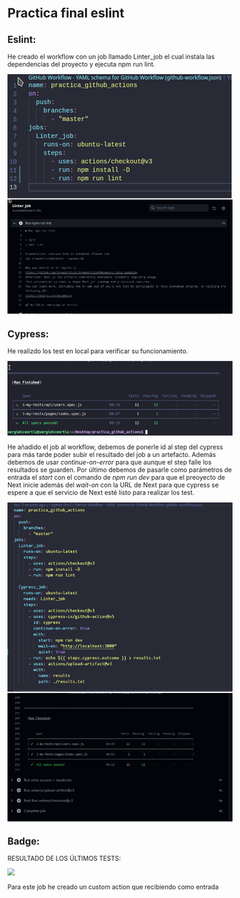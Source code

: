 # Practica final eslint

## Eslint:

He creado el workflow con un job llamado Linter_job el cual instala las dependencias del proyecto y ejecuta npm run lint.

<img src="./pic/Screenshot_20230113_185347.png"/>
<img src="./pic/Screenshot_20230113_185556.png"/>


## Cypress:

He realizdo los test en local para verificar su funcionamiento.

<img src='./pic/Screenshot_20230113_195634.png' />

He añadido el job al workflow, debemos de ponerle id al step del cypress para más tarde poder subir el resultado del job a un artefacto. Además debemos de usar *continue-on-error* para que aunque el step falle los resultados se guarden. Por último debemos de pasarle como parámetros de entrada el *start* con el comando de *npm run dev* para que el preoyecto de Next inicie además del *wait-on* con la URL de Next para que cypress se espere a que el servicio de Next esté listo para realizar los test.

<img src='./pic/Captura de pantalla 2023-01-13 204718.png' />
<img src='./pic/Captura de pantalla 2023-01-13 204754.png' />

## Badge:

RESULTADO DE LOS ÚLTIMOS TESTS:
<!-- NO CAMBIAR LA URL DE FORMA MANUAL. -->
<img src='https://img.shields.io/badge/test-failure-red'/>

Para este job he creado un custom action que recibiendo como entrada 